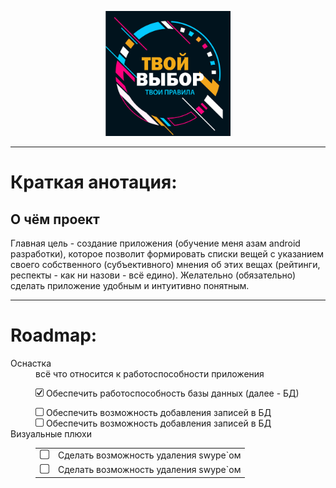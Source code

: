 <p align="center"><img src=".gitimage/logo_frame_text.png" height="200" width="200"></p>

---

<h1>Краткая анотация:</h1>

<h2>О чём проект</h2>

<p>Главная цель - создание приложения (обучение меня азам android разработки), которое позволит 
формировать списки вещей с указанием своего собственного (субъективного) мнения об этих вещах 
(рейтинги, респекты - как ни назови - всё едино). Желательно (обязательно) сделать приложение 
удобным и интуитивно понятным. </p>

***

<h1>Roadmap:</h1>
<dl>
  <dt>Оснастка</dt>
  <dd>всё что относится к работоспособности приложения
    <p><img src=".gitimage/chkbx_checked.png" height="13" width="13"> 
    Обеспечить работоспособность базы данных (далее - БД)</p>
    <div><img src=".gitimage/chkbx_unchecked.png" height="13" width="13"> Обеспечить возможность добавления записей в БД</div>
    <div><img src=".gitimage/chkbx_unchecked.png" height="13" width="13"> Обеспечить возможность добавления записей в БД</div>
  </dd>

  <dt>Визуальные плюхи</dt>
  <dd>
    <table>
        <tr>
            <td><img src=".gitimage/chkbx_unchecked.png" height="15" width="15"></td>
            <td> Сделать возможность удаления swype`ом</td>
        </tr>
        <tr>
            <td><img src=".gitimage/chkbx_unchecked.png" height="15" width="15"></td>
            <td> Сделать возможность удаления swype`ом</td>
        </tr>
    </table>
  </dd>
</dl>


